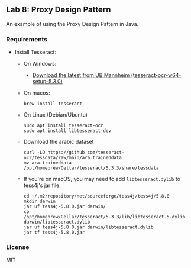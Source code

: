 
## Lab 8: Proxy Design Pattern
An example of using the Proxy Design Pattern in Java.

### Requirements

- Install Tesseract:
  - On Windows: 
    - [Download the latest from UB Mannheim (tesseract-ocr-w64-setup-5.3.0)](https://digi.bib.uni-mannheim.de/tesseract/tesseract-ocr-w64-setup-5.3.0.20221222.exe)
  - On macos:
    ```shell
    brew install tesseract
    ```
  - On Linux (Debian/Ubuntu)
    ```shell
    sudo apt install tesseract-ocr
    sudo apt install libtesseract-dev
    ```
    
  - Download the arabic dataset
    ```shell
    curl -LO https://github.com/tesseract-ocr/tessdata/raw/main/ara.traineddata
    mv ara.traineddata /opt/homebrew/Cellar/tesseract/5.3.3/share/tessdata
    ``` 
  - If you're on macOS, you may need to add `libtesseract.dylib` to tess4j's jar file:
    ```shell
    cd ~/.m2/repository/net/sourceforge/tess4j/tess4j/5.8.0
    mkdir darwin
    jar uf tess4j-5.8.0.jar darwin/
    cp /opt/homebrew/Cellar/tesseract/5.3.3/lib/libtesseract.5.dylib darwin/libtesseract.dylib
    jar uf tess4j-5.8.0.jar darwin/libtesseract.dylib 
    jar tf tess4j-5.8.0.jar
    ```

### License
MIT

